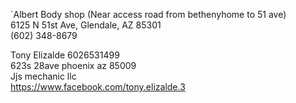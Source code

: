 

      
      
      
`Albert Body shop (Near access  road  from bethenyhome to 51 ave)         
6125 N 51st Ave, Glendale, AZ 85301          
(602) 348-8679          
      
Tony Elizalde  6026531499    
623s 28ave phoenix az 85009      
Jjs mechanic llc       
https://www.facebook.com/tony.elizalde.3  


